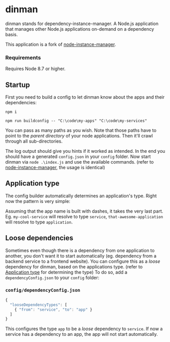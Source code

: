 # dinman
dinman stands for dependency-instance-manager. A Node.js application that manages other Node.js applications on-demand on a dependency basis.

This application is a fork of [node-instance-manager](https://github.com/kihenkel/node-instance-manager "node-instance-manager").

### Requirements
Requires Node 8.7 or higher.

## Startup
First you need to build a config to let dinman know about the apps and their dependencies:

`npm i`

`npm run buildconfig -- "C:\code\my-apps" "C:\code\my-services"`

You can pass as many paths as you wish. Note that those paths have to point to the *parent directory* of your node applications. Then it'll crawl through all sub-directories.

The log output should give you hints if it worked as intended. In the end you should have a generated `config.json` in your `config` folder.
Now start dinman via `node .\index.js` and use the available commands. (refer to [node-instance-manager](https://github.com/kihenkel/node-instance-manager "node-instance-manager"), the usage is identical)

## Application type
The config builder automatically determines an application's type. Right now the pattern is very simple:

Assuming that the app name is built with dashes, it takes the very last part. Eg. `my-cool-service` will resolve to type `service`, `that-awesome-application` will resolve to type `application`.

## Loose dependencies
Sometimes even though there is a dependency from one application to another, you don't want it to start automatically (eg. dependency from a backend service to a frontend website).
You can configure this as a *loose* dependency for dinman, based on the applications type. (refer to [Application type](#application-type) for determining the type)
To do so, add a `dependencyConfig.json` to your `config` folder:

### `config/dependencyConfig.json`
```javascript
{
  "looseDependencyTypes": [
    { "from": "service", "to": "app" }
  ]
}
```

This configures the type `app` to be a *loose* dependency to `service`. If now a service has a dependency to an app, the app will not start automatically.